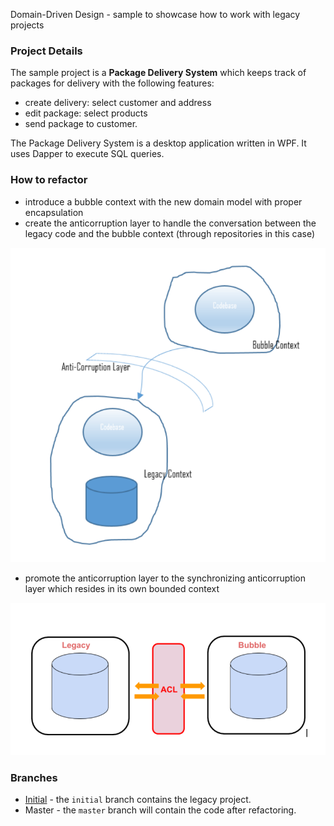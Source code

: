 Domain-Driven Design - sample to showcase how to work with legacy projects

### Project Details

The sample project is a **Package Delivery System** which keeps track of packages for delivery with the following features:
- create delivery: select customer and address
- edit package: select products
- send package to customer.

The Package Delivery System is a desktop application written in WPF. It uses Dapper to execute SQL queries.

### How to refactor

- introduce a bubble context with the new domain model with proper encapsulation	
- create the anticorruption layer to handle the conversation between the legacy code and the bubble context (through repositories in this case)	

![anticorruption layer](https://github.com/Lidiadev/ddd-legacy-project/blob/master/images/anticorruption_layer.PNG)
- promote the anticorruption layer to the synchronizing anticorruption layer which resides in its own bounded context

![sync layer](https://github.com/Lidiadev/ddd-legacy-project/blob/master/images/sync_layer.PNG)

### Branches

- [Initial](https://github.com/Lidiadev/ddd-legacy-project/tree/intial) - the `initial` branch contains the legacy project.
- Master - the `master` branch will contain the code after refactoring. 
